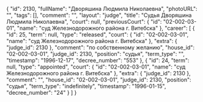 {
    "id": 2130,
    "fullName": "Дворяшина Людмила Николаевна",
    "photoURL": "",
    "tags": [],
    "comment": "",
    "layout": "judge",
    "title": "Судья Дворяшина Людмила Николаевна",
    "court": null,
    "previousCourt": {
        "id": "02-002-03-01",
        "name": "суд Железнодорожного района г. Витебска"
    },
    "career": [
        {
            "id": 25,
            "term": null,
            "type": "released",
            "court": {
                "id": "02-002-03-01",
                "name": "суд Железнодорожного района г. Витебска"
            },
            "extra": {
                "judge_id": 2130
            },
            "comment": "по собственному желанию",
            "house_id": "02-002-03-01",
            "judge_id": 2130,
            "position": "судья",
            "term_type": "",
            "timestamp": "1996-12-17",
            "decree_number": "553"
        },
        {
            "id": 24,
            "term": null,
            "type": "appointed",
            "court": {
                "id": "02-002-03-01",
                "name": "суд Железнодорожного района г. Витебска"
            },
            "extra": {
                "judge_id": 2130
            },
            "comment": "",
            "house_id": "02-002-03-01",
            "judge_id": 2130,
            "position": "судья",
            "term_type": "indefinitely",
            "timestamp": "1996-01-15",
            "decree_number": "24"
        }
    ]
}
